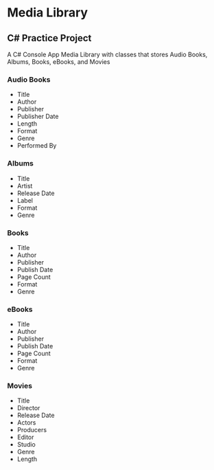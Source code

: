 # Media Library
## C\# Practice Project
A C\# Console App Media Library with classes that stores Audio Books, Albums, Books, eBooks, and Movies
### Audio Books
- Title
- Author
- Publisher
- Publisher Date
- Length
- Format
- Genre
- Performed By
### Albums
- Title
- Artist
- Release Date
- Label
- Format
- Genre
### Books
- Title
- Author
- Publisher
- Publish Date
- Page Count
- Format
- Genre
### eBooks
- Title
- Author
- Publisher
- Publish Date
- Page Count
- Format
- Genre
### Movies
- Title
- Director
- Release Date
- Actors
- Producers
- Editor
- Studio
- Genre
- Length